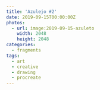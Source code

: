 ```yaml
---
title: 'Azulejo #2'
date: 2019-09-15T00:00:00Z
photos:
  - url: image:2019-09-15-azuleto
    width: 2048
    height: 2048
categories:
  - fragments
tags:
  - art
  - creative
  - drawing
  - procreate
---
```

